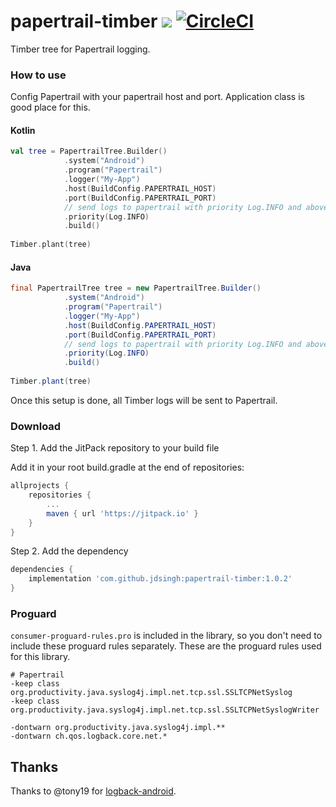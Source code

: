 # papertrail-timber [![](https://jitpack.io/v/jdsingh/papertrail-timber.svg)](https://jitpack.io/#jdsingh/papertrail-timber) [![CircleCI](https://circleci.com/gh/jdsingh/papertrail-timber/tree/master.svg?style=svg)](https://circleci.com/gh/jdsingh/papertrail-timber/tree/master)

Timber tree for Papertrail logging.

### How to use

Config Papertrail with your papertrail host and port. Application class is good place for this.

#### Kotlin
```kotlin
val tree = PapertrailTree.Builder()
            .system("Android")
            .program("Papertrail")
            .logger("My-App")
            .host(BuildConfig.PAPERTRAIL_HOST)
            .port(BuildConfig.PAPERTRAIL_PORT)
            // send logs to papertrail with priority Log.INFO and above
            .priority(Log.INFO)
            .build()
            
Timber.plant(tree)
```

#### Java
```java
final PapertrailTree tree = new PapertrailTree.Builder()
            .system("Android")
            .program("Papertrail")
            .logger("My-App")
            .host(BuildConfig.PAPERTRAIL_HOST)
            .port(BuildConfig.PAPERTRAIL_PORT)
            // send logs to papertrail with priority Log.INFO and above
            .priority(Log.INFO)
            .build()
            
Timber.plant(tree)
```

Once this setup is done, all Timber logs will be sent to Papertrail.

### Download

Step 1. Add the JitPack repository to your build file

Add it in your root build.gradle at the end of repositories:

```groovy
allprojects {
    repositories {
        ...
        maven { url 'https://jitpack.io' }
    }
}
```

Step 2. Add the dependency

```groovy
dependencies {
    implementation 'com.github.jdsingh:papertrail-timber:1.0.2'
}
```

### Proguard

`consumer-proguard-rules.pro` is included in the library, so you don't need to include these
proguard rules separately. These are the proguard rules used for this library.

```proguard
# Papertrail
-keep class org.productivity.java.syslog4j.impl.net.tcp.ssl.SSLTCPNetSyslog
-keep class org.productivity.java.syslog4j.impl.net.tcp.ssl.SSLTCPNetSyslogWriter

-dontwarn org.productivity.java.syslog4j.impl.**
-dontwarn ch.qos.logback.core.net.*

```

Thanks
------

Thanks to @tony19 for [logback-android](https://github.com/tony19/logback-android).
